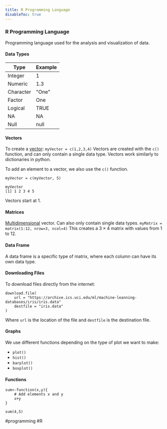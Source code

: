 ```yaml
---
title: R Programming Language
disableToc: true
---
```


### R Programming Language
Programming language used for the analysis and visualization of data.

#### Data Types
| Type      | Example |
| --------- | ------- |
| Integer   | 1       |
| Numeric   | 1.3     |
| Character | "One"   |
| Factor    | One     |
| Logical   | TRUE    |
| NA        | NA      |
| Null      | null    |

#### Vectors
To create a [vector](vector.md):
`myVector = c(1,2,3,4)`
Vectors are created with the `c()` function, and can only contain a single data type. Vectors work similarly to dictionaries in python.

To add an element to a vector, we also use the `c()` function.
```
myVector = c(myVector, 5)

myVector
[1] 1 2 3 4 5
```

Vectors start at $1$.

#### Matrices
[Multidimensional](matrix.md) vector. Can also only contain single data types.
`myMatrix = matrix(1:12, nrow=3, ncol=4)`
This creates a $3\times4$ matrix with values from $1$ to $12$. 

#### Data Frame
A data frame is a specific type of matrix, where each column can have its own data type.

#### Downloading Files
To download files directly from the internet:
```
download.file(
	url = "https://archive.ics.uci.edu/ml/machine-leanning-databases/iris/iris.data"
	destfile = "iris.data"
)
```
Where `url` is the location of the file and `destfile` is the destination file.

#### Graphs
We use different functions depending on the type of plot we want to make:
- `plot()`
- `hist()`
- `barplot()`
- `boxplot()`

#### Functions
```
sum<-function(x,y){
	# Add elements x and y
	x+y
}

sum(4,5)
```


#programming #R
